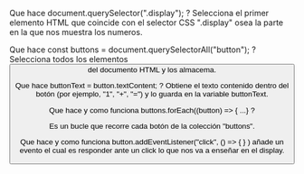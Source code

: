 Que hace document.querySelector(".display"); ?
Selecciona el primer elemento HTML que coincide con el selector CSS ".display" osea la parte en la que nos muestra los numeros.

Que hace const buttons = document.querySelectorAll("button"); ?
Selecciona todos los elementos <button> del documento HTML y los almacema.

Que hace buttonText = button.textContent; ?
Obtiene el texto contenido dentro del botón (por ejemplo, "1", "+", "=") y lo guarda en la variable buttonText.

Que hace y como funciona buttons.forEach((button) => { ...} ?

Es un bucle que recorre cada botón de la colección "buttons".

Que hace y como funciona button.addEventListener("click", () => { } )
añade un evento el cual es responder ante un click lo que nos va a enseñar en el display.
